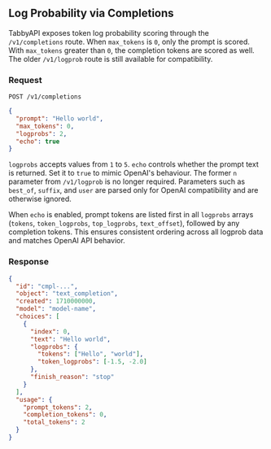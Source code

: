 ## Log Probability via Completions

TabbyAPI exposes token log probability scoring through the `/v1/completions`
route.  When `max_tokens` is `0`, only the prompt is scored.  With
`max_tokens` greater than `0`, the completion tokens are scored as well.  The
older `/v1/logprob` route is still available for compatibility.

### Request
`POST /v1/completions`

```json
{
  "prompt": "Hello world",
  "max_tokens": 0,
  "logprobs": 2,
  "echo": true
}
```

`logprobs` accepts values from `1` to `5`. `echo` controls whether the prompt
text is returned. Set it to `true` to mimic OpenAI's behaviour. The former `n`
parameter from `/v1/logprob` is no longer required. Parameters such as
`best_of`, `suffix`, and `user` are parsed only for OpenAI compatibility and are
otherwise ignored.

When `echo` is enabled, prompt tokens are listed first in all `logprobs` arrays
(`tokens`, `token_logprobs`, `top_logprobs`, `text_offset`), followed by any 
completion tokens. This ensures consistent ordering across all logprob data 
and matches OpenAI API behavior.

### Response

```json
{
  "id": "cmpl-...",
  "object": "text_completion",
  "created": 1710000000,
  "model": "model-name",
  "choices": [
    {
      "index": 0,
      "text": "Hello world",
      "logprobs": {
        "tokens": ["Hello", "world"],
        "token_logprobs": [-1.5, -2.0]
      },
      "finish_reason": "stop"
    }
  ],
  "usage": {
    "prompt_tokens": 2,
    "completion_tokens": 0,
    "total_tokens": 2
  }
}
```